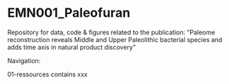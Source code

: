 # EMN001_Paleofuran
Repository for data, code &amp; figures related to the publication: "Paleome reconstruction reveals Middle and Upper Paleolithic bacterial species and adds time axis in natural product discovery"

Navigation:

01-ressources contains xxx 
